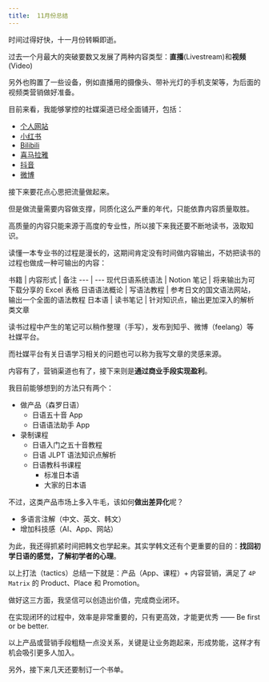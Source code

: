 ```yaml
---
title:  11月份总结
---
```


时间过得好快，十一月份转瞬即逝。

过去一个月最大的突破要数又发展了两种内容类型：**直播**(Livestream)和**视频**(Video)

另外也购置了一些设备，例如直播用的摄像头、带补光灯的手机支架等，为后面的视频类营销做好准备。

目前来看，我能够掌控的社媒渠道已经全面铺开，包括：

- [个人网站](https://everjapan.com/)
- [小红书](https://www.xiaohongshu.com/user/profile/642b0b6f000000001400eda2)
- [Bilibili](https://space.bilibili.com/481782510)
- [喜马拉雅](https://www.ximalaya.com/zhubo/210189066)
- [抖音](https://www.douyin.com/user/MS4wLjABAAAA1ZxYZLzx2yD9HCxvA5fLQSmA_L2AntzHulU2RfMsDOM)
- [微博](https://weibo.com/u/7861984943)

接下来要花点心思把流量做起来。

但是做流量需要内容做支撑，同质化这么严重的年代，只能依靠内容质量取胜。

高质量的内容只能来源于高度的专业性，所以接下来我还要不断地读书，汲取知识。

读懂一本专业书的过程是漫长的，这期间肯定没有时间做内容输出，不妨把读书的过程也做成一种可输出的内容：

书籍 | 内容形式 | 备注
--- | ---
现代日语系统语法 | Notion 笔记 | 将来输出为可下载分享的 Excel 表格
日语语法概论 | 写语法教程 | 参考日文的国文语法网站，输出一个全面的语法教程
日本语 | 读书笔记 | 针对知识点，输出更加深入的解析类文章

读书过程中产生的笔记可以稍作整理（手写），发布到知乎、微博（feelang）等社媒平台。

而社媒平台有关日语学习相关的问题也可以称为我写文章的灵感来源。

内容有了，营销渠道也有了，接下来则是**通过商业手段实现盈利**。

我目前能够想到的方法只有两个：

- 做产品（森罗日语）
    - 日语五十音 App
    - 日语语法助手 App
- 录制课程
    - 日语入门之五十音教程
    - 日语 JLPT 语法知识点解析
    - 日语教科书课程
        - 标准日本语
        - 大家的日本语

不过，这类产品市场上多入牛毛，该如何**做出差异化**呢？

- 多语言注解（中文、英文、韩文）
- 增加科技感（AI、App、网站）

为此，我还得抓紧时间把韩文也学起来。其实学韩文还有个更重要的目的：**找回初学日语的感觉，了解初学者的心理**。

以上打法（tactics）总结一下就是：产品（App、课程）+ 内容营销，满足了 `4P Matrix` 的 Product、Place 和 Promotion。

做好这三方面，我坚信可以创造出价值，完成商业闭环。

在实现闭环的过程中，效率是非常重要的，只有更高效，才能更优秀 —— Be first or be better.

以上产品或营销手段粗糙一点没关系，关键是让业务跑起来，形成势能，这样才有机会吸引更多人加入。

另外，接下来几天还要制订一个书单。
